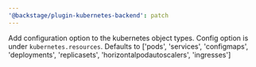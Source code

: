 ```yaml
---
'@backstage/plugin-kubernetes-backend': patch
---
```


Add configuration option to the kubernetes object types. Config option is under `kubernetes.resources`. Defaults to ['pods', 'services', 'configmaps', 'deployments', 'replicasets', 'horizontalpodautoscalers', 'ingresses']
